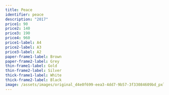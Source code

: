 ```yaml
---
title: Peace
identifier: peace
description: "2017"
price1: 90
price2: 140
price3: 190
price4: 960
price1-label: A4
price2-label: A3
price3-label: A2
paper-frame1-label: Brown
paper-frame2-label: Grey
thin-frame1-label: Gold
thin-frame2-label: Silver
thick-frame1-label: White
thick-frame2-label: Black
image: /assets/images/original_d4e0f699-eea3-4dd7-9b57-3f33084609bd_pxl_20210408_073316833.jpg
---
```

